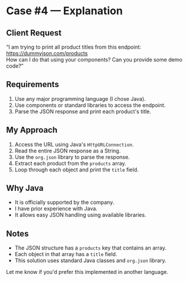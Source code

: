 # Case #4 — Explanation

## Client Request
“I am trying to print all product titles from this endpoint:  
https://dummyjson.com/products  
How can I do that using your components? Can you provide some demo code?”

## Requirements
1. Use any major programming language (I chose Java).
2. Use components or standard libraries to access the endpoint.
3. Parse the JSON response and print each product's title.

## My Approach
1. Access the URL using Java's `HttpURLConnection`.
2. Read the entire JSON response as a String.
3. Use the `org.json` library to parse the response.
4. Extract each product from the `products` array.
5. Loop through each object and print the `title` field.

## Why Java
- It is officially supported by the company.
- I have prior experience with Java.
- It allows easy JSON handling using available libraries.

## Notes
- The JSON structure has a `products` key that contains an array.
- Each object in that array has a `title` field.
- This solution uses standard Java classes and `org.json` library.

Let me know if you'd prefer this implemented in another language.
